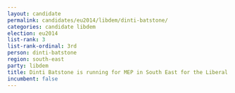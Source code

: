 ```yaml
---
layout: candidate
permalink: candidates/eu2014/libdem/dinti-batstone/
categories: candidate libdem
election: eu2014
list-rank: 3
list-rank-ordinal: 3rd
person: dinti-batstone
region: south-east
party: libdem
title: Dinti Batstone is running for MEP in South East for the Liberal Democrats
incumbent: false
---
```

